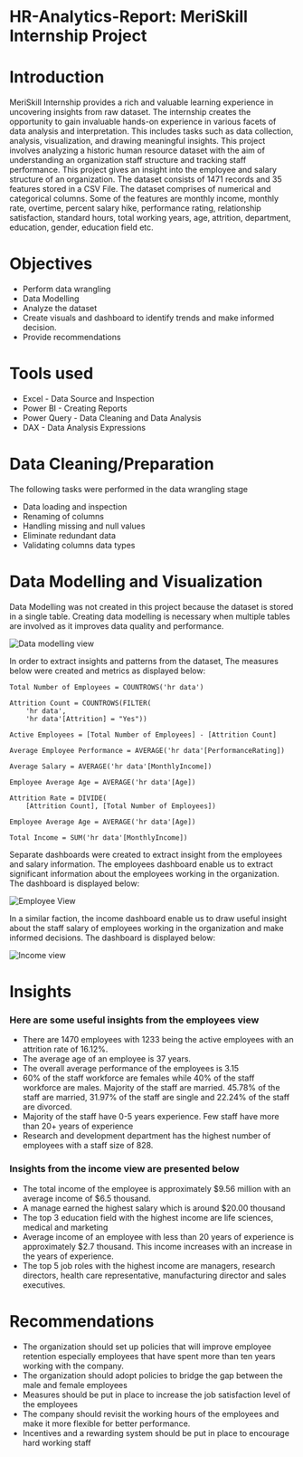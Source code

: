 # HR-Analytics-Report: MeriSkill Internship Project
# Introduction
MeriSkill Internship provides a rich and valuable learning experience in uncovering insights from raw dataset. The internship creates the opportunity to gain invaluable hands-on experience in various facets of data analysis and interpretation. This includes tasks such as data collection, analysis, visualization, and drawing meaningful insights. This project involves analyzing a historic human resource dataset with the aim of understanding an organization staff structure and tracking staff performance. This project gives an insight into the employee and salary structure of an organization.
The dataset consists of 1471 records and 35 features stored in a  CSV File. The dataset comprises of numerical and categorical columns. Some of the features are monthly income, monthly rate, overtime, percent salary hike, performance rating, relationship satisfaction, standard hours, total working years, age, attrition, department, education, gender, education field etc. 
# Objectives
- Perform data wrangling
- Data Modelling
- Analyze the dataset
- Create visuals and dashboard to identify trends and make informed decision.
- Provide recommendations
# Tools used
- Excel - Data Source and Inspection
- Power BI - Creating Reports
- Power Query - Data Cleaning and Data Analysis
- DAX - Data Analysis Expressions
# Data Cleaning/Preparation
The following tasks were performed in the data wrangling stage
- Data loading and inspection
- Renaming of columns
- Handling missing and null values
- Eliminate redundant data
- Validating columns data types
# Data Modelling and Visualization
Data Modelling was not created in this project because the dataset is stored in a single table. Creating data modelling is necessary when multiple tables are involved as it improves data quality and performance.

![Data modelling view](https://github.com/DannyRukks/HR-Analytics-Report/assets/97890440/f5474a36-82f7-4eb4-8aa9-9f5ba44f412b)

In order to extract insights and patterns from the dataset, The measures below were created and metrics as displayed below:
```
Total Number of Employees = COUNTROWS('hr data')
```
```
Attrition Count = COUNTROWS(FILTER(
    'hr data',
    'hr data'[Attrition] = "Yes"))
```
```
Active Employees = [Total Number of Employees] - [Attrition Count]
```
```
Average Employee Performance = AVERAGE('hr data'[PerformanceRating])
```
```
Average Salary = AVERAGE('hr data'[MonthlyIncome])
```
```
Employee Average Age = AVERAGE('hr data'[Age])
```
```
Attrition Rate = DIVIDE(
    [Attrition Count], [Total Number of Employees])
```
```
Employee Average Age = AVERAGE('hr data'[Age])
```
```
Total Income = SUM('hr data'[MonthlyIncome])
```
Separate dashboards were created to extract insight from the employees and salary information. The employees dashboard enable us to extract significant information about the employees working in the organization. The dashboard is displayed below:

![Employee View](https://github.com/DannyRukks/HR-Analytics-Report/assets/97890440/93cce697-e68d-42eb-b7d1-522c680dbeda)

In a similar faction, the income dashboard enable us to draw useful insight about the staff salary of employees working in the organization and make informed decisions. The dashboard is displayed below:

![Income view](https://github.com/DannyRukks/HR-Analytics-Report/assets/97890440/131b8b24-cdf5-443f-abfd-2bafffdac68a)

# Insights
### Here are some useful insights from the employees view
- There are 1470 employees with 1233 being the active employees with an attrition rate of 16.12%.
- The average age of an employee is 37 years.
- The overall average performance of the employees is 3.15
- 60% of the staff workforce are females while 40% of the staff workforce are males. Majority of the staff are married. 45.78% of the staff are married, 31.97% of the staff are single and 22.24% of the staff are divorced.
- Majority of the staff have 0-5 years experience. Few staff have more than 20+ years of experience
- Research and development department has the highest number of employees with a staff size of 828.
  
### Insights from the income view are presented below
- The total income of the employee is approximately $9.56 million with an average income of $6.5 thousand.
- A manage earned the highest salary which is around $20.00 thousand
- The top 3 education field with the highest income are life sciences, medical and marketing
- Average income of an employee with less than 20 years of experience is approximately $2.7 thousand. This income increases with an increase in the years of experience.
- The top 5 job roles with the highest income are managers, research directors, health care representative, manufacturing director and sales executives.
# Recommendations
- The organization should set up policies that will improve employee retention especially employees that have spent more than ten years working with the company.
- The organization should adopt policies to bridge the gap between the male and female employees
- Measures should be put in place to increase the job satisfaction level of the employees
- The company should revisit the working hours of the employees and make it more flexible for better performance.
- Incentives and a rewarding system should be put in place to encourage hard working staff 


